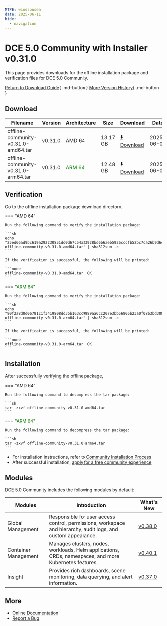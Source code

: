 ```yaml
---
MTPE: windsonsea
date: 2025-06-11
hide:
  - navigation
---
```


# DCE 5.0 Community with Installer v0.31.0

This page provides downloads for the offline installation package and verification files for DCE 5.0 Community.

[Return to Download Guide](../index.md){ .md-button } [More Version History](./dce5-installer-history.md){ .md-button }

## Download

| Filename | Version | Architecture | Size | Download | Date |
| --------- | ------- | ----------- | ---- | -------- | ---- |
| offline-community-v0.31.0-amd64.tar | v0.31.0 | AMD 64 | 13.17 GB | [:arrow_down: Download](https://qiniu-download-public.daocloud.io/DaoCloud_Enterprise/dce5/offline-community-v0.31.0-amd64.tar) | 2025-06-09 |
| offline-community-v0.31.0-arm64.tar | v0.31.0 | <font color="green">ARM 64</font> | 12.48 GB | [:arrow_down: Download](https://qiniu-download-public.daocloud.io/DaoCloud_Enterprise/dce5/offline-community-v0.31.0-arm64.tar) | 2025-06-09 |

## Verification

Go to the offline installation package download directory.

=== "AMD 64"

    Run the following command to verify the installation package:

    ```sh
    echo "25ed66ad9bc619a292230851dd0d67c54a33928bd6b6aeb5926cccfb52bc7ca26b9d6c6c2eb094674613a75cfa985104dcfbf2452e844b486c08f30dff85450f  offline-community-v0.31.0-amd64.tar" | sha512sum -c
    ```

    If the verification is successful, the following will be printed:

    ```none
    offline-community-v0.31.0-amd64.tar: OK
    ```

=== "<font color="green">ARM 64</font>"

    Run the following command to verify the installation package:

    ```sh
    echo "90f2a8d0d06781c1f3419808dd35b163cc9989aa6cc207e3bb56805b23a0f08b3bd308de2ba7a15703589833d10d8ac239e28dad3a91cf59f8694e6df456db59  offline-community-v0.31.0-arm64.tar" | sha512sum -c
    ```

    If the verification is successful, the following will be printed:

    ```none
    offline-community-v0.31.0-arm64.tar: OK
    ```

## Installation

After successfully verifying the offline package,

=== "AMD 64"

    Run the following command to decompress the tar package:

    ```sh
    tar -zxvf offline-community-v0.31.0-amd64.tar
    ```

=== "<font color="green">ARM 64</font>"

    Run the following command to decompress the tar package:

    ```sh
    tar -zxvf offline-community-v0.31.0-arm64.tar
    ```

- For installation instructions, refer to [Community Installation Process](../../install/community/k8s/online.md#_2)
- After successful installation, [apply for a free community experience](../../dce/license0.md)

## Modules

DCE 5.0 Community includes the following modules by default:

| Modules | Introduction | What's New |
| -------- | ----------- | ---------- |
| Global Management | Responsible for user access control, permissions, workspace and hierarchy, audit logs, and custom appearance. | [v0.38.0](../../ghippo/intro/release-notes.md#v0380) |
| Container Management | Manages clusters, nodes, workloads, Helm applications, CRDs, namespaces, and more Kubernetes features. | [v0.40.1](../../kpanda/intro/release-notes.md#v0400) |
| Insight | Provides rich dashboards, scene monitoring, data querying, and alert information. | [v0.37.0](../../insight/intro/release-notes.md#v0370) |

## More

- [Online Documentation](../../dce/index.md)
- [Report a Bug](https://github.com/DaoCloud/DaoCloud-docs/issues)
